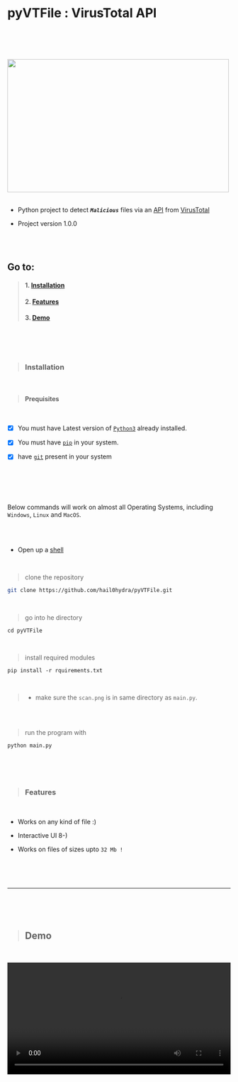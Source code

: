 # pyVTFile : VirusTotal API

<br>
<br>


<br>
<br>

<img  src = "https://cdn.dribbble.com/users/2027828/screenshots/6040651/dribble_final.gif" style="height:300px;width:500px;">

<br>
<br>

- Python project to detect ___`Malicious`___ files via an [API](https://en.wikipedia.org/wiki/API)  from [VirusTotal](https://www.virustotal.com/gui/home/upload)

- Project version 1.0.0

<br>
<br>

## Go to:

>#### 1. [Installation](#ins)
>#### 2. [Features](#fea)
>#### 3. [Demo](#demo)

<br>
<br>
<br>

><h3 id="ins">Installation</h3>

<br>

> #### Prequisites

<br>

- [x] You must have Latest version of [`Python3`](https://www.python.org/downloads/) already installed. 

- [x] You must have [`pip`](https://github.com/pypa/pip) in your system.

- [x] have [`git`](https://github.com/git-guides/install-git) present in your system
<br>
<br>
<br>
<br>

 Below commands will work on almost all Operating Systems, including `Windows`, `Linux` and `MacOS`.

<br>
<br>

- Open up a [shell](https://en.wikipedia.org/wiki/Shell_(computing))

<br>

> clone the repository
```bash
git clone https://github.com/hail0hydra/pyVTFile.git
```
<br>

> go into he directory
```
cd pyVTFile
```

<br>


> install required modules
```
pip install -r rquirements.txt
```

<br>

> - make sure the `scan.png` is in same directory as `main.py`.

<br>
<br>

>run the program with
```
python main.py
```




<br>
<br>
<br>

><h3 id="fea">Features</h3>

<br>

- Works on any kind of file :)

- Interactive UI 8-)

- Works on files of sizes upto `32 Mb !`


<br>
<br>
<br>

---

<br>
<br>
<br>

><h2 id="demo"> Demo</h2>

<br>

<!-- <video src="https://0x0.st/oFJ-.mp4" width=80% controls></video> -->
<!-- <img src="/crate/demo.mp4" type="video/mp4"/> -->
<!-- ![demo](https://0x0.st/oFJ-.mp4) -->

<video src="https://raw.githubusercontent.com/hail0hydra/pyVTFile/main/crate/demo.mp4" width=100% controls></video>
